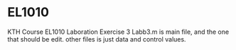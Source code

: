 # EL1010
KTH Course EL1010 Laboration Exercise 3
Labb3.m is main file, and the one that should be edit.
other files is just data and control values.
